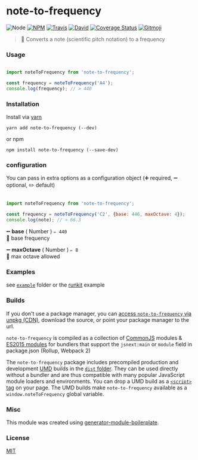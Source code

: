 # note-to-frequency

![Node](https://img.shields.io/node/v/note-to-frequency.svg?style=flat-square)
[![NPM](https://img.shields.io/npm/v/note-to-frequency.svg?style=flat-square)](https://www.npmjs.com/package/note-to-frequency)
[![Travis](https://img.shields.io/travis/duivvv/note-to-frequency/master.svg?style=flat-square)](https://travis-ci.org/duivvv/note-to-frequency)
[![David](https://img.shields.io/david/duivvv/note-to-frequency.svg?style=flat-square)](https://david-dm.org/duivvv/note-to-frequency)
[![Coverage Status](https://img.shields.io/coveralls/duivvv/note-to-frequency.svg?style=flat-square)](https://coveralls.io/github/duivvv/note-to-frequency)
[![Gitmoji](https://img.shields.io/badge/gitmoji-%20😜%20😍-FFDD67.svg?style=flat-square)](https://gitmoji.carloscuesta.me/)

> 🎼 Converts a note (scientific pitch notation) to a frequency

### Usage

```js

import noteToFrequency from 'note-to-frequency';

const frequency = noteToFrequency('A4');
console.log(frequency); // > 440

```

### Installation

Install via [yarn](https://github.com/yarnpkg/yarn)

	yarn add note-to-frequency (--dev)

or npm

	npm install note-to-frequency (--save-dev)

### configuration

You can pass in extra options as a configuration object (➕ required, ➖ optional, ✏️ default)

```js

import noteToFrequency from 'note-to-frequency';

const frequency = noteToFrequency('C2', {base: 446, maxOctave: 4});
console.log(note); // > 66.3

```

➖ **base** ( Number ) ` ✏️ 440 `
<br/> 📝 base frequency

➖ **maxOctave** ( Number ) ` ✏️ 8 `
<br/> 📝 max octave allowed


### Examples

see [`example`](example/script.js) folder or the [runkit](https://runkit.com/duivvv/note-to-frequency) example

### Builds

If you don't use a package manager, you can [access `note-to-frequency` via unpkg (CDN)](https://unpkg.com/note-to-frequency/), download the source, or point your package manager to the url.

`note-to-frequency` is compiled as a collection of [CommonJS](http://webpack.github.io/docs/commonjs.html) modules & [ES2015 modules](http://www.2ality.com/2014/09/es6-modules-final.html) for bundlers that support the `jsnext:main` or `module` field in package.json (Rollup, Webpack 2)

The `note-to-frequency` package includes precompiled production and development [UMD](https://github.com/umdjs/umd) builds in the [`dist` folder](https://unpkg.com/note-to-frequency/dist/). They can be used directly without a bundler and are thus compatible with many popular JavaScript module loaders and environments. You can drop a UMD build as a [`<script>` tag](https://unpkg.com/note-to-frequency) on your page. The UMD builds make `note-to-frequency` available as a `window.noteToFrequency` global variable.

### Misc

This module was created using [generator-module-boilerplate](https://github.com/duivvv/generator-module-boilerplate).

### License

[MIT](LICENSE)

